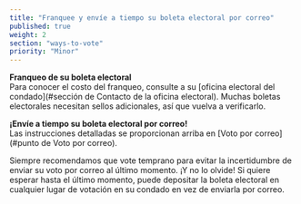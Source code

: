 ```yaml
---
title: "Franquee y envíe a tiempo su boleta electoral por correo"
published: true
weight: 2
section: "ways-to-vote"
priority: "Minor"
---
```


**Franqueo de su boleta electoral**  
Para conocer el costo del franqueo, consulte a su [oficina electoral del condado](#sección de Contacto de la oficina electoral).  Muchas boletas electorales necesitan sellos adicionales, así que vuelva a verificarlo.  

**¡Envíe a tiempo su boleta electoral por correo!**  
Las instrucciones detalladas se proporcionan arriba en [Voto por correo](#punto de Voto por correo).  

Siempre recomendamos que vote temprano para evitar la incertidumbre de enviar su voto por correo al último momento.  ¡Y no lo olvide! Si quiere esperar hasta el último momento, puede depositar la boleta electoral en cualquier lugar de votación en su condado en vez de enviarla por correo.  
